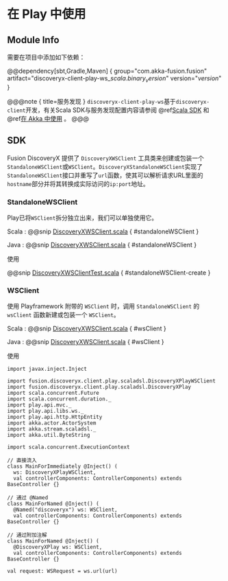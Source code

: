 # 在 Play 中使用

## Module Info

需要在项目中添加如下依赖：

@@dependency[sbt,Gradle,Maven] { 
  group="com.akka-fusion.fusion" artifact="discoveryx-client-play-ws_$scala.binary_version$" version="$version$" 
}

@@@note { title=服务发现 }
`discoveryx-client-play-ws`基于`discoveryx-client`开发，有关Scala SDK与服务发现配置内容请参阅 @ref[Scala SDK](sdk-scala.md) 和 @ref[在 Akka 中使用](akka.md) 。 
@@@

## SDK

Fusion DiscoveryX 提供了 `DiscoveryXWSClient` 工具类来创建或包装一个`StandaloneWSClient`或`WSClient`。`DiscoveryXStandaloneWSClient`实现了`StandaloneWSClient`接口并重写了`url`函数，使其可以解析请求URL里面的`hostname`部分并将其转换成实际访问的`ip:port`地址。

### StandaloneWSClient

Play已将`WSClient`拆分独立出来，我们可以单独使用它。

Scala
:  @@snip [DiscoveryXWSClient.scala](../../../../../discoveryx-client-play-ws/src/main/scala/fusion/discoveryx/client/play/scaladsl/DiscoveryXWSClient.scala) { #standaloneWSClient }

Java
:  @@snip [DiscoveryXWSClient.scala](../../../../../discoveryx-client-play-ws/src/main/scala/fusion/discoveryx/client/play/javadsl/DiscoveryXWSClient.java) { #standaloneWSClient }

使用

@@snip [DiscoveryXWSClientTest.scala](../../../../../discoveryx-client-play-ws/src/test/scala/fusion/discoveryx/client/play/scaladsl/DiscoveryXWSClientTest.scala) { #standaloneWSClient-create }

### WSClient

使用 Playframework 附带的 `WSClient` 时，调用 `StandaloneWSClient` 的 `wsClient` 函数新建或包装一个 `WSClient`。

Scala
:  @@snip [DiscoveryXWSClient.scala](../../../../../discoveryx-client-play-ws/src/main/scala/fusion/discoveryx/client/play/scaladsl/DiscoveryXWSClient.scala) { #wsClient }

Java
:  @@snip [DiscoveryXWSClient.scala](../../../../../discoveryx-client-play-ws/src/main/scala/fusion/discoveryx/client/play/javadsl/DiscoveryXWSClient.java) { #wsClient }

使用

```play
import javax.inject.Inject

import fusion.discoveryx.client.play.scaladsl.DiscoveryXPlayWSClient
import fusion.discoveryx.client.play.scaladsl.DiscoveryXPlay
import scala.concurrent.Future
import scala.concurrent.duration._
import play.api.mvc._
import play.api.libs.ws._
import play.api.http.HttpEntity
import akka.actor.ActorSystem
import akka.stream.scaladsl._
import akka.util.ByteString

import scala.concurrent.ExecutionContext

// 直接流入
class MainForImmediately @Inject() (
  ws: DiscoveryXPlayWSClient,
  val controllerComponents: ControllerComponents) extends BaseController {}

// 通过 @Named
class MainForNamed @Inject() (
  @Named("discoveryx") ws: WSClient, 
  val controllerComponents: ControllerComponents) extends BaseController {}

// 通过附加注解
class MainForNamed @Inject() (
  @DiscoveryXPlay ws: WSClient, 
  val controllerComponents: ControllerComponents) extends BaseController {}
```
```play
val request: WSRequest = ws.url(url)
```
